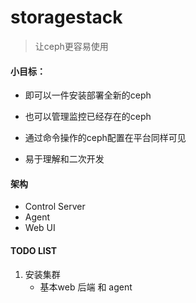 # storagestack
>让ceph更容易使用

#### 小目标：
- 即可以一件安装部署全新的ceph

- 也可以管理监控已经存在的ceph

- 通过命令操作的ceph配置在平台同样可见

- 易于理解和二次开发

#### 架构
- Control Server
- Agent
- Web UI


#### TODO LIST
1. 安装集群
    - 基本web 后端 和 agent
    
    
